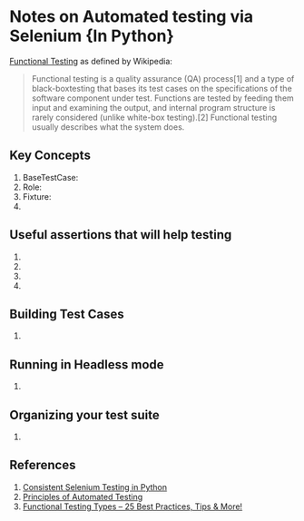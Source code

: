 # Notes on Automated testing via Selenium {In Python}

[Functional Testing](https://en.wikipedia.org/wiki/Functional_testing) as defined by Wikipedia:	

> Functional testing is a quality assurance (QA) process[1] and a type of black-boxtesting that bases its test cases on the specifications of the software component under test. Functions are tested by feeding them input and examining the output, and internal program structure is rarely considered (unlike white-box testing).[2] Functional testing usually describes what the system does.

## Key Concepts

1. BaseTestCase:
1. Role:
1. Fixture: 
1. 

## Useful assertions that will help testing

1. 
1. 
1.
1. 

## Building Test Cases

1. 

## Running in Headless mode

1. 

##  
## Organizing your test suite

1. 

## References

1. [Consistent Selenium Testing in Python](https://chrxs.net/articles/2017/09/01/consistent-selenium-testing/)
1. [Principles of Automated Testing](http://www.lihaoyi.com/post/PrinciplesofAutomatedTesting.html)
1. [Functional Testing Types – 25 Best Practices, Tips & More!](https://www.qasymphony.com/blog/functional-testing-types/)
